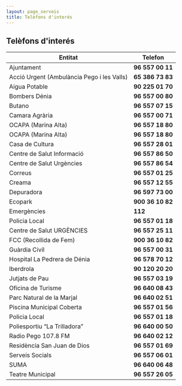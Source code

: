 ```yaml
---
layout: page_serveis
title: Telèfons d'interés
---
```

## Telèfons d'interés

Entitat                                     | Telefon
--------------------------------------------|----------
Ajuntament                                  | **96 557 00 11**
Acció Urgent (Ambulància Pego i les Valls)  | **65 386 73 83**
Aigua Potable                               | **90 225 01 70**
Bombers Dénia                               | **96 557 00 80**
Butano                                      | **96 557 07 15**
Camara Agrària                              | **96 557 00 71**
OCAPA (Marina Alta)                         | **96 557 18 80**
OCAPA (Marina Alta)                         | **96 557 18 80**
Casa de Cultura                             | **96 557 28 01**
Centre de Salut Informació                  | **96 557 86 50**
Centre de Salut Urgències                   | **96 557 86 54**
Correus                                     | **96 557 01 25**
Creama                                      | **96 557 12 55**
Depuradora                                  | **96 597 73 00**
Ecopark                                     | **900 36 10 82**
Emergències                                 | **112**
Policia Local                               | **96 557 01 18**
Centre de Salut URGÈNCIES                   | **96 557 25 11**
FCC (Recollida de Fem)                      | **900 36 10 82**
Guàrdia Civil                               | **96 557 00 31**
Hospital La Pedrera de Dénia                | **96 578 70 12**
Iberdrola                                   | **90 120 20 20**
Jutjats de Pau                              | **96 557 03 19**
Oficina de Turisme                          | **96 640 08 43**
Parc Natural de la Marjal                   | **96 640 02 51**
Piscina Municipal Coberta                   | **96 557 01 56**
Policia Local                               | **96 557 01 18**
Poliesportiu “La Trilladora”                | **96 640 00 50**
Radio Pego 107.8 FM                         | **96 640 02 12**
Residència San Juan de Dios                 | **96 557 01 69**
Serveis Socials                             | **96 557 06 01**
SUMA                                        | **96 640 06 48**
Teatre Municipal                            | **96 557 26 05**